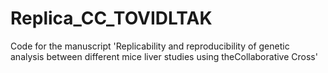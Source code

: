 # Replica_CC_TOVIDLTAK
Code for the manuscript 'Replicability and reproducibility of genetic analysis between different mice liver studies using theCollaborative Cross'
